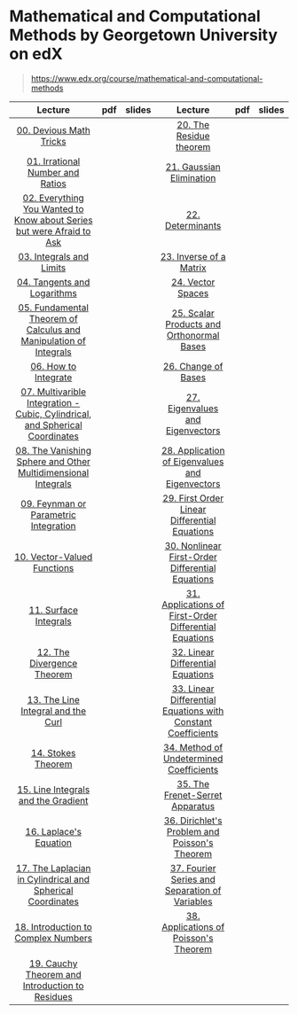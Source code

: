 # Mathematical and Computational Methods by Georgetown University on edX
> https://www.edx.org/course/mathematical-and-computational-methods

|Lecture|pdf|slides|Lecture|pdf|slides|
|:-------:|:---------:|:---------:|:-------:|:---------:|:---------:|
|[00. Devious Math Tricks](/Mathematical%20and%20Computational%20Methods/00.%20Devious%20Math%20Tricks.pdf)|[]()|[]()|[20. The Residue theorem](/Mathematical%20and%20Computational%20Methods/a.pdf)|[]()|[]()|
|[01. Irrational Number and Ratios](/Mathematical%20and%20Computational%20Methods/a.pdf)|[]()|[]()|[21. Gaussian Elimination](/Mathematical%20and%20Computational%20Methods/a.pdf)|[]()|[]()|
|[02. Everything You Wanted to Know about Series but were Afraid to Ask](/Mathematical%20and%20Computational%20Methods/a.pdf)|[]()|[]()|[22. Determinants](/Mathematical%20and%20Computational%20Methods/a.pdf)|[]()|[]()|
|[03. Integrals and Limits](/Mathematical%20and%20Computational%20Methods/a.pdf)|[]()|[]()|[23. Inverse of a Matrix](/Mathematical%20and%20Computational%20Methods/a.pdf)|[]()|[]()|
|[04. Tangents and Logarithms](/Mathematical%20and%20Computational%20Methods/a.pdf)|[]()|[]()|[24. Vector Spaces](/Mathematical%20and%20Computational%20Methods/a.pdf)|[]()|[]()|
|[05. Fundamental Theorem of Calculus and Manipulation of Integrals](/Mathematical%20and%20Computational%20Methods/a.pdf)|[]()|[]()|[25. Scalar Products and Orthonormal Bases](/Mathematical%20and%20Computational%20Methods/a.pdf)|[]()|[]()|
|[06. How to Integrate](/Mathematical%20and%20Computational%20Methods/a.pdf)|[]()|[]()|[26. Change of Bases](/Mathematical%20and%20Computational%20Methods/a.pdf)|[]()|[]()|
|[07. Multivarible Integration - Cubic, Cylindrical, and Spherical Coordinates](/Mathematical%20and%20Computational%20Methods/a.pdf)|[]()|[]()|[27. Eigenvalues and Eigenvectors](/Mathematical%20and%20Computational%20Methods/a.pdf)|[]()|[]()|
|[08. The Vanishing Sphere and Other Multidimensional Integrals](/Mathematical%20and%20Computational%20Methods/a.pdf)|[]()|[]()|[28. Application of Eigenvalues and Eigenvectors](/Mathematical%20and%20Computational%20Methods/a.pdf)|[]()|[]()|
|[09. Feynman or Parametric Integration](/Mathematical%20and%20Computational%20Methods/a.pdf)|[]()|[]()|[29. First Order Linear Differential Equations](/Mathematical%20and%20Computational%20Methods/a.pdf)|[]()|[]()|
|[10. Vector-Valued Functions](/Mathematical%20and%20Computational%20Methods/a.pdf)|[]()|[]()|[30. Nonlinear First-Order Differential Equations](/Mathematical%20and%20Computational%20Methods/a.pdf)|[]()|[]()|
|[11. Surface Integrals](/Mathematical%20and%20Computational%20Methods/a.pdf)|[]()|[]()|[31. Applications of First-Order Differential Equations](/Mathematical%20and%20Computational%20Methods/a.pdf)|[]()|[]()|
|[12. The Divergence Theorem](/Mathematical%20and%20Computational%20Methods/a.pdf)|[]()|[]()|[32. Linear Differential Equations](/Mathematical%20and%20Computational%20Methods/a.pdf)|[]()|[]()|
|[13. The Line Integral and the Curl](/Mathematical%20and%20Computational%20Methods/a.pdf)|[]()|[]()|[33. Linear Differential Equations with Constant Coefficients](/Mathematical%20and%20Computational%20Methods/a.pdf)|[]()|[]()|
|[14. Stokes Theorem](/Mathematical%20and%20Computational%20Methods/a.pdf)|[]()|[]()|[34. Method of Undetermined Coefficients](/Mathematical%20and%20Computational%20Methods/a.pdf)|[]()|[]()|
|[15. Line Integrals and the Gradient](/Mathematical%20and%20Computational%20Methods/a.pdf)|[]()|[]()|[35. The Frenet-Serret Apparatus](/Mathematical%20and%20Computational%20Methods/a.pdf)|[]()|[]()|
|[16. Laplace's Equation](/Mathematical%20and%20Computational%20Methods/a.pdf)|[]()|[]()|[36. Dirichlet's Problem and Poisson's Theorem](/Mathematical%20and%20Computational%20Methods/a.pdf)|[]()|[]()|
|[17. The Laplacian in Cylindrical and Spherical Coordinates](/Mathematical%20and%20Computational%20Methods/a.pdf)|[]()|[]()|[37. Fourier Series and Separation of Variables](/Mathematical%20and%20Computational%20Methods/a.pdf)|[]()|[]()|
|[18. Introduction to Complex Numbers](/Mathematical%20and%20Computational%20Methods/a.pdf)|[]()|[]()|[38. Applications of Poisson's Theorem](/Mathematical%20and%20Computational%20Methods/a.pdf)|[]()|[]()|
|[19. Cauchy Theorem and Introduction to Residues](/Mathematical%20and%20Computational%20Methods/a.pdf)|[]()|[]()|[]()|[]()|[]()|

